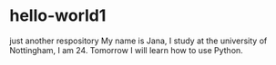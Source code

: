 # hello-world1
just another respository
My name is Jana, I study at the university of Nottingham, I am 24. 
Tomorrow I will learn how to use Python. 

